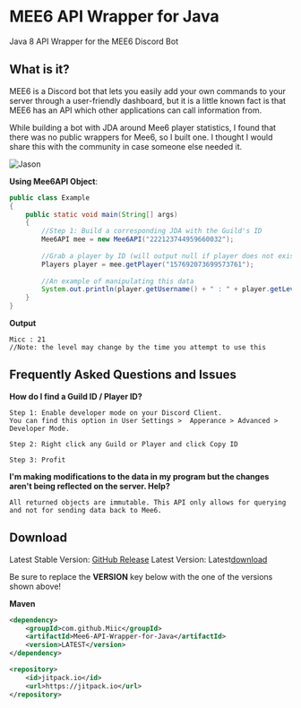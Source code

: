 [download]: https://github.com/Miic/Mee6-API-Wrapper-for-Java/releases/latest

# MEE6 API Wrapper for Java

Java 8 API Wrapper for the MEE6 Discord Bot

## What is it?
MEE6 is a Discord bot that lets you easily add your own commands to your server
through a user-friendly dashboard, but it is a little known fact is that MEE6 has an API which other applications can call information from.

While building a bot with JDA around Mee6 player statistics, I found that there was no public wrappers for Mee6, so I built one. I thought I would share this with the community in case someone else needed it.



![Jason](https://i.gyazo.com/53d14bf4550f2efd4f835f3bd4563292.png)

**Using Mee6API Object**:
```java
public class Example
{
    public static void main(String[] args)
    {
    	//Step 1: Build a corresponding JDA with the Guild's ID
        Mee6API mee = new Mee6API("222123744959660032");
        
        //Grab a player by ID (will output null if player does not exist in this leaderboard)
        Players player = mee.getPlayer("157692073699573761");
        
        //An example of manipulating this data
        System.out.println(player.getUsername() + " : " + player.getLevel());
    }
}
```

**Output**
```
Micc : 21
//Note: the level may change by the time you attempt to use this
```


## Frequently Asked Questions and Issues

**How do I find a Guild ID / Player ID?**
```
Step 1: Enable developer mode on your Discord Client. 
You can find this option in User Settings >  Apperance > Advanced > Developer Mode.

Step 2: Right click any Guild or Player and click Copy ID

Step 3: Profit
```

**I'm making modifications to the data in my program but the changes aren't being reflected on the server. Help?**

```
All returned objects are immutable. This API only allows for querying and not for sending data back to Mee6.
```


## Download
Latest Stable Version: [GitHub Release](https://github.com/Miic/Mee6-API-Wrapper-for-Java/releases/latest)
Latest Version: Latest[download]

Be sure to replace the **VERSION** key below with the one of the versions shown above!

**Maven**
```xml
<dependency>
    <groupId>com.github.Miic</groupId>
    <artifactId>Mee6-API-Wrapper-for-Java</artifactId>
    <version>LATEST</version>
</dependency>
```
```xml
<repository>
    <id>jitpack.io</id>
    <url>https://jitpack.io</url>
</repository>

```
